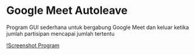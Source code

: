 # Google Meet Autoleave

Program GUI sederhana untuk bergabung Google Meet dan keluar ketika jumlah partisipan mencapai jumlah tertentu

[!Screenshot Program](/img/program.png)
